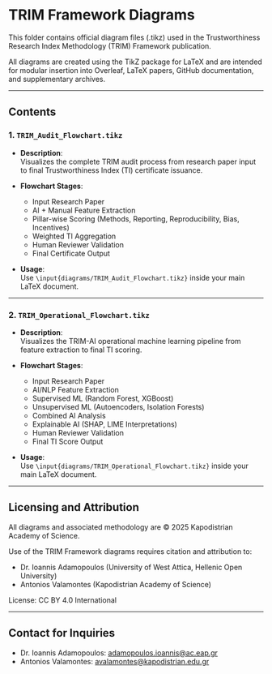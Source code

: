 # TRIM Framework Diagrams

This folder contains official diagram files (.tikz) used in the Trustworthiness Research Index Methodology (TRIM) Framework publication.

All diagrams are created using the TikZ package for LaTeX and are intended for modular insertion into Overleaf, LaTeX papers, GitHub documentation, and supplementary archives.

---

## Contents

### 1. `TRIM_Audit_Flowchart.tikz`

- **Description**:  
  Visualizes the complete TRIM audit process from research paper input to final Trustworthiness Index (TI) certificate issuance.
  
- **Flowchart Stages**:
  - Input Research Paper
  - AI + Manual Feature Extraction
  - Pillar-wise Scoring (Methods, Reporting, Reproducibility, Bias, Incentives)
  - Weighted TI Aggregation
  - Human Reviewer Validation
  - Final Certificate Output

- **Usage**:  
  Use `\input{diagrams/TRIM_Audit_Flowchart.tikz}` inside your main LaTeX document.

---

### 2. `TRIM_Operational_Flowchart.tikz`

- **Description**:  
  Visualizes the TRIM-AI operational machine learning pipeline from feature extraction to final TI scoring.

- **Flowchart Stages**:
  - Input Research Paper
  - AI/NLP Feature Extraction
  - Supervised ML (Random Forest, XGBoost)
  - Unsupervised ML (Autoencoders, Isolation Forests)
  - Combined AI Analysis
  - Explainable AI (SHAP, LIME Interpretations)
  - Human Reviewer Validation
  - Final TI Score Output

- **Usage**:  
  Use `\input{diagrams/TRIM_Operational_Flowchart.tikz}` inside your main LaTeX document.

---

## Licensing and Attribution

All diagrams and associated methodology are © 2025 Kapodistrian Academy of Science.

Use of the TRIM Framework diagrams requires citation and attribution to:

- Dr. Ioannis Adamopoulos (University of West Attica, Hellenic Open University)
- Antonios Valamontes (Kapodistrian Academy of Science)

License: CC BY 4.0 International

---

## Contact for Inquiries

- Dr. Ioannis Adamopoulos: [adamopoulos.ioannis@ac.eap.gr](mailto:adamopoulos.ioannis@ac.eap.gr)
- Antonios Valamontes: [avalamontes@kapodistrian.edu.gr](mailto:avalamontes@kapodistrian.edu.gr)

